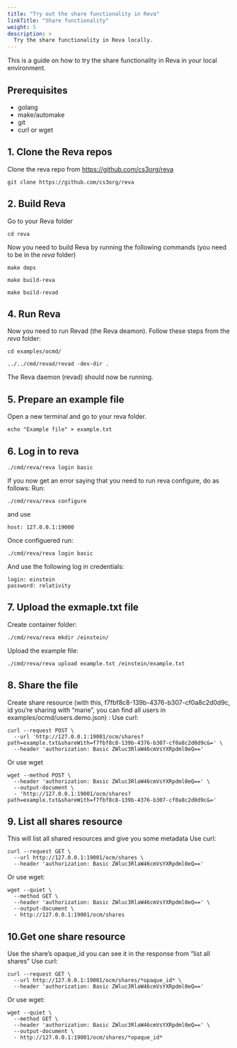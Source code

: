 ```yaml
---
title: "Try out the share functionality in Reva"
linkTitle: "Share functionality"
weight: 5
description: >
  Try the share functionality in Reva locally.
---
```


This is a guide on how to try the share functionality in Reva in your local environment.

## Prerequisites
* golang
* make/automake
* git
* curl or wget

## 1. Clone the Reva repos
Clone the reva repo from https://github.com/cs3org/reva 

```
git clone https://github.com/cs3org/reva
```

## 2. Build Reva
Go to your Reva folder 

```
cd reva
```

Now you need to build Reva by running the following commands (you need to be in the *reva* folder)

```
make deps
```

```
make build-reva
```

```
make build-revad
```

## 4. Run Reva
Now you need to run Revad (the Reva deamon). Follow these steps
from the *reva* folder:

```
cd examples/ocmd/
``` 

```
../../cmd/revad/revad -dev-dir .
``` 

The Reva daemon (revad) should now be running.

## 5. Prepare an example file
Open a new terminal and go to your reva folder.

```
echo "Example file" > example.txt
```

## 6. Log in to reva
```
./cmd/reva/reva login basic
```

If you now get an error saying that you need to run reva configure, do as follows:
Run:

```
./cmd/reva/reva configure
```

and use 

```
host: 127.0.0.1:19000
```

Once configuered run:

```
./cmd/reva/reva login basic
```

And use the following log in credentials:

```
login: einstein
password: relativity
```

## 7. Upload the exmaple.txt file
Create container folder:

```
./cmd/reva/reva mkdir /einstein/
```

Upload the example file:

```
./cmd/reva/reva upload example.txt /einstein/example.txt
```

## 8. Share the file
Create share resource (with this, f7fbf8c8-139b-4376-b307-cf0a8c2d0d9c, id you’re sharing with “marie”, you can find all users in examples/ocmd/users.demo.json) :
Use curl:

```
curl --request POST \
  --url 'http://127.0.0.1:19001/ocm/shares?path=example.txt&shareWith=f7fbf8c8-139b-4376-b307-cf0a8c2d0d9c&=' \
  --header 'authorization: Basic ZWluc3RlaW46cmVsYXRpdml0eQ=='
```

Or use wget

```
wget --method POST \
  --header 'authorization: Basic ZWluc3RlaW46cmVsYXRpdml0eQ==' \
  --output-document \
  - 'http://127.0.0.1:19001/ocm/shares?path=example.txt&shareWith=f7fbf8c8-139b-4376-b307-cf0a8c2d0d9c&='
```

## 9. List all shares resource
This will list all shared resources and give you some metadata
Use curl:

```
curl --request GET \
  --url http://127.0.0.1:19001/ocm/shares \
  --header 'authorization: Basic ZWluc3RlaW46cmVsYXRpdml0eQ=='
```  

Or use wget:

```
wget --quiet \
  --method GET \
  --header 'authorization: Basic ZWluc3RlaW46cmVsYXRpdml0eQ==' \
  --output-document \
  - http://127.0.0.1:19001/ocm/shares
```

## 10.Get one share resource
Use the share’s opaque_id you can see it in the response from “list all shares”
Use curl:

```
curl --request GET \
  --url http://127.0.0.1:19001/ocm/shares/*opaque_id* \
  --header 'authorization: Basic ZWluc3RlaW46cmVsYXRpdml0eQ=='
```

Or use wget:

```
wget --quiet \
  --method GET \
  --header 'authorization: Basic ZWluc3RlaW46cmVsYXRpdml0eQ==' \
  --output-document \
  - http://127.0.0.1:19001/ocm/shares/*opaque_id*
```
